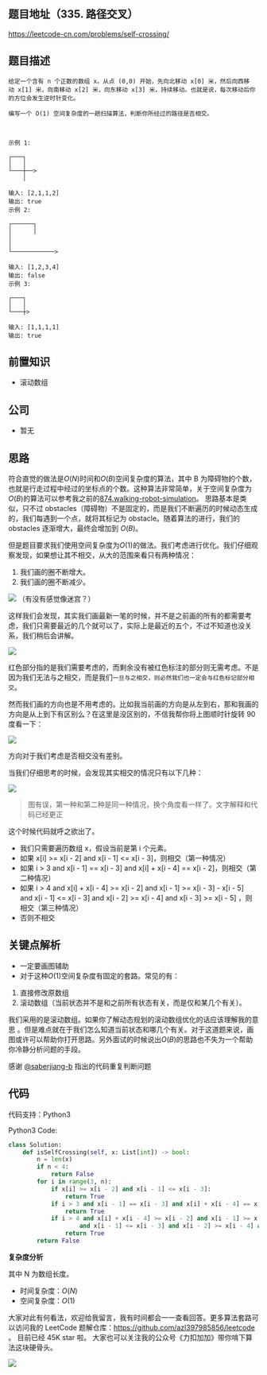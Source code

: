 ## 题目地址（335. 路径交叉）

https://leetcode-cn.com/problems/self-crossing/

## 题目描述

```
给定一个含有 n 个正数的数组 x。从点 (0,0) 开始，先向北移动 x[0] 米，然后向西移动 x[1] 米，向南移动 x[2] 米，向东移动 x[3] 米，持续移动。也就是说，每次移动后你的方位会发生逆时针变化。

编写一个 O(1) 空间复杂度的一趟扫描算法，判断你所经过的路径是否相交。

 

示例 1:

┌───┐
│   │
└───┼──>
    │

输入: [2,1,1,2]
输出: true
示例 2:

┌──────┐
│      │
│
│
└────────────>

输入: [1,2,3,4]
输出: false
示例 3:

┌───┐
│   │
└───┼>

输入: [1,1,1,1]
输出: true

```

## 前置知识

- 滚动数组

## 公司

- 暂无

## 思路

符合直觉的做法是$O(N)$时间和$O(B)$空间复杂度的算法，其中 B 为障碍物的个数，也就是行走过程中经过的坐标点的个数。这种算法非常简单，关于空间复杂度为$O(B)$的算法可以参考我之前的[874.walking-robot-simulation](https://github.com/azl397985856/leetcode/blob/be15d243a3b93d7efa731d0589a54a63cbff61ae/problems/874.walking-robot-simulation.md)。 思路基本是类似，只不过 obstacles（障碍物）不是固定的，而是我们不断遍历的时候动态生成的，我们每遇到一个点，就将其标记为 obstacle。随着算法的进行，我们的 obstacles 逐渐增大，最终会增加到 $O(B)$。

但是题目要求我们使用空间复杂度为$O(1)$的做法。我们考虑进行优化。我们仔细观察发现，如果想让其不相交，从大的范围来看只有两种情况：

1. 我们画的圈不断增大。
2. 我们画的圈不断减少。

![](https://pic.leetcode-cn.com/1635437888-QNrRzh-007S8ZIlly1ghltxh0sygj30te1dajvv.jpg)
（有没有感觉像迷宫？）

这样我们会发现，其实我们画最新一笔的时候，并不是之前画的所有的都需要考虑，我们只需要最近的几个就可以了，实际上是最近的五个，不过不知道也没关系，我们稍后会讲解。

![](https://pic.leetcode-cn.com/1635437888-QiEWyD-007S8ZIlly1ghltxhyhumj30to0lamyt.jpg)

红色部分指的是我们需要考虑的，而剩余没有被红色标注的部分则无需考虑。不是因为我们无法与之相交，而是我们`一旦与之相交，则必然我们也一定会与红色标记部分相交`。

然而我们画的方向也是不用考虑的。比如我当前画的方向是从左到右，那和我画的方向是从上到下有区别么？在这里是没区别的，不信我帮你将上图顺时针旋转 90 度看一下：

![](https://pic.leetcode-cn.com/1635437888-phhprI-007S8ZIlly1ghltxjatzhj30mk1cwdk7.jpg)

方向对于我们考虑是否相交没有差别。

当我们仔细思考的时候，会发现其实相交的情况只有以下几种：

![](https://pic.leetcode-cn.com/1635437888-JuQzXp-007S8ZIlly1ghltxkbce9j30ro0o676d.jpg)

> 图有误，第一种和第二种是同一种情况，换个角度看一样了。文字解释和代码已经更正

这个时候代码就呼之欲出了。

- 我们只需要遍历数组 x，假设当前是第 i 个元素。
- 如果 x[i] >= x[i - 2] and x[i - 1] <= x[i - 3]，则相交（第一种情况）
- 如果 i > 3 and x[i - 1] == x[i - 3] and x[i] + x[i - 4] == x[i - 2]，则相交（第二种情况）
- 如果 i > 4 and x[i] + x[i - 4] >= x[i - 2] and x[i - 1] >= x[i - 3] - x[i - 5] \
   and x[i - 1] <= x[i - 3] and x[i - 2] >= x[i - 4] and x[i - 3] >= x[i - 5] ，则相交（第三种情况）
- 否则不相交

## 关键点解析

- 一定要画图辅助
- 对于这种$O(1)$空间复杂度有固定的套路。常见的有：

1. 直接修改原数组
2. 滚动数组（当前状态并不是和之前所有状态有关，而是仅和某几个有关）。

我们采用的是滚动数组。如果你了解动态规划的滚动数组优化的话应该理解我的意思 。但是难点就在于我们怎么知道当前状态和哪几个有关。对于这道题来说，画图或许可以帮助你打开思路。另外面试的时候说出$O(B)$的思路也不失为一个帮助你冷静分析问题的手段。

感谢 [@saberjiang-b](https://leetcode-cn.com/u/saberjiang-b/) 指出的代码重复判断问题

## 代码

代码支持：Python3

Python3 Code:

```python
class Solution:
    def isSelfCrossing(self, x: List[int]) -> bool:
        n = len(x)
        if n < 4:
            return False
        for i in range(3, n):
            if x[i] >= x[i - 2] and x[i - 1] <= x[i - 3]:
                return True
            if i > 3 and x[i - 1] == x[i - 3] and x[i] + x[i - 4] == x[i - 2]:
                return True
            if i > 4 and x[i] + x[i - 4] >= x[i - 2] and x[i - 1] >= x[i - 3] - x[i - 5] \
                    and x[i - 1] <= x[i - 3] and x[i - 2] >= x[i - 4] and x[i - 3] >= x[i - 5]:
                return True
        return False
```

**复杂度分析**

其中 N 为数组长度。

- 时间复杂度：$O(N)$
- 空间复杂度：$O(1)$

大家对此有何看法，欢迎给我留言，我有时间都会一一查看回答。更多算法套路可以访问我的 LeetCode 题解仓库：https://github.com/azl397985856/leetcode 。 目前已经 45K star 啦。
大家也可以关注我的公众号《力扣加加》带你啃下算法这块硬骨头。


![](https://tva1.sinaimg.cn/large/007S8ZIlly1gfcuzagjalj30p00dwabs.jpg)
